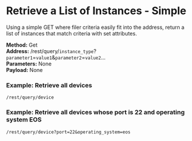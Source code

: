 # Retrieve a List of Instances - Simple
Using a simple GET where filer criteria easily fit into the address, return
a list of instances that match criteria with set attributes.

**Method:** Get<br />
**Address:** /rest/query/`instance_type`?`parameter1`=`value1`&`parameter2`=`value2`...<br />
**Parameters:** None<br />
**Payload:** None<br />


### Example: Retrieve all devices
 
```/rest/query/device```

### Example: Retrieve all devices whose port is 22 and operating system EOS

```/rest/query/device?port=22&operating_system=eos```
    
